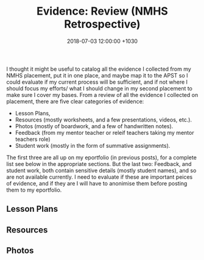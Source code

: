 ﻿---
layout: post
title:  "Evidence: Review (NMHS Retrospective)"
date:   2018-07-03  12:00:00 +1030
categories: MTeach nmhsPlacement
---

I thought it might be useful to catalog all the evidence I collected from my NMHS placement, put it in one place, and maybe map it to the APST so I could evaluate if my current process will be sufficient, and if not where I should focus my efforts/ what I should change in my second placement to make sure I cover my bases. From a review of all the evidence I collected on placement, there are five clear categories of evidence: 
 - Lesson Plans, 
 - Resources (mostly worksheets, and a few presentations, videos, etc.).
 - Photos (mostly of boardwork, and a few of handwritten notes). 
 - Feedback (from my mentor teacher or releif teachers taking my mentor teachers role)
 - Student work (mostly in the form of summative assignments).
 
The first three are all up on my eportfolio (in previous posts), for a complete list see below in the appropriate sections. But the last two: Feedback, and student work, both contain sensitive details (mostly student names), and so are not available currently. I need to evaluate if these are important peices of evidence, and if they are I will have to anonimise them before posting them to my eportfolio. 

## Lesson Plans


## Resources


## Photos










